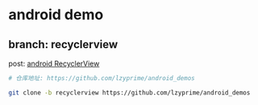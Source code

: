# android demo

## branch: recyclerview

post: [android RecyclerView](https://lzyprime.github.io/kotlin_android/android_recyclerview)

```bash
# 仓库地址: https://github.com/lzyprime/android_demos

git clone -b recyclerview https://github.com/lzyprime/android_demos
```
